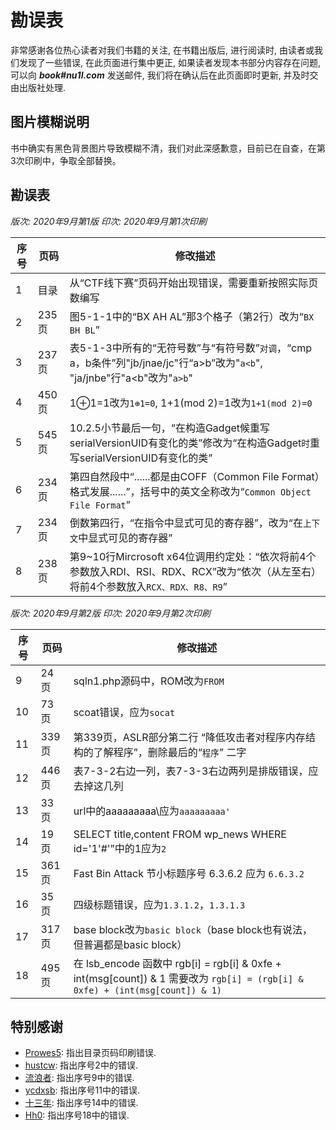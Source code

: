 # 勘误表

非常感谢各位热心读者对我们书籍的关注, 在书籍出版后, 进行阅读时, 由读者或我们发现了一些错误, 在此页面进行集中更正, 如果读者发现本书部分内容存在问题, 可以向 ***book#nu1l.com*** 发送邮件, 我们将在确认后在此页面即时更新, 并及时交由出版社处理.

## 图片模糊说明

书中确实有黑色背景图片导致模糊不清，我们对此深感歉意，目前已在自查，在第3次印刷中，争取全部替换。

## 勘误表

*版次: 2020年9月第1版 印次: 2020年9月第1次印刷*

| 序号 | 页码   | 修改描述                                                                                      |
| -- | ---- | -----------------------------------------------------------------------------------------                                                       |
| 1  | 目录 | 从“CTF线下赛”页码开始出现错误，需要重新按照实际页数编写                                    |
| 2  | 235页 | 图5-1-1中的“BX AH AL”那3个格子（第2行）改为“`BX BH BL`”                                                  |
| 3  | 237页 | 表5-1-3中所有的“无符号数”与“有符号数”`对调`，“cmp a，b条件”列"jb/jnae/jc"行“a&gt;b”改为"`a<b`", "ja/jnbe"行"a&lt;b"改为"`a>b`"   |
| 4  | 450页 | 1⊕1=1改为`1⊕1=0`, 1+1(mod 2)=1改为`1+1(mod 2)=0`                                                  |
| 5  | 545页 | 10.2.5小节最后一句，“在构造Gadget候重写serialVersionUID有变化的类”修改为“在构造Gadget`时`重写serialVersionUID有变化的类”    |
| 6  | 234页 | 第四自然段中“......都是由COFF（Common File Format）格式发展......”，括号中的英文全称改为“`Common Object File Format`” |
| 7  | 234页 | 倒数第四行，“在指令中显式可见的寄存器”，改为“在`上下文`中显式可见的寄存器”                                                    |
| 8  | 238页 | 第9~10行Mircrosoft x64位调用约定处：“依次将前4个参数放入RDI、RSI、RDX、RCX”改为“依次（从左至右）将前4个参数放入`RCX、RDX、R8、R9`”   |

*版次: 2020年9月第2版 印次: 2020年9月第2次印刷*

| 序号 | 页码   | 修改描述                                                                                      |
| -- | ---- | -----------------------------------------------------------------------------------------                                                       |
| 9  | 24页 | sqln1.php源码中，ROM改为`FROM`                                    |
| 10 | 73页 | scoat错误，应为`socat`                                                 |
| 11 | 339页 | 第339页，ASLR部分第二行 “降低攻击者对程序内存结构的了解程序”，删除最后的“`程序`” 二字   |
| 12 | 446页 |表7-3-2右边一列，表7-3-3右边两列是排版错误，应去掉这几列                                                  |
| 13 | 33页 |url中的aaaaaaaaa\应为`aaaaaaaaa'`                                                  |
| 14 | 19页 |SELECT title,content FROM wp_news WHERE id='1'#'”中的1应为`2`                                            |
| 15 | 361页 |Fast Bin Attack 节小标题序号 6.3.6.2 应为 `6.6.3.2`                                                 |
| 16 | 35页 |四级标题错误，应为`1.3.1.2`，`1.3.1.3`                                                 |
| 17 | 317页 |base block改为`basic block`（base block也有说法，但普遍都是basic block）                                             |
| 18 | 495页 | 在 lsb_encode 函数中 rgb[i] = rgb[i] & 0xfe + int(msg[count]) & 1 需要改为 `rgb[i] = (rgb[i] & 0xfe) + (int(msg[count]) & 1)` |

## 特别感谢

* [Prowes5](https://prowes5.github.io/): 指出目录页码印刷错误.
* [hustcw](https://blog.wh98.me/): 指出序号2中的错误.
* [流浪者](#): 指出序号9中的错误.
* [ycdxsb](http://blog.ycdxsb.cn/): 指出序号11中的错误.
* [十三年](#): 指出序号14中的错误.
* [Hh0](https://www.cnblogs.com/wrnan/): 指出序号18中的错误.
